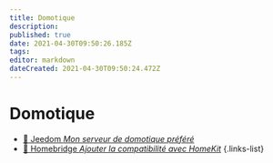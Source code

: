 ```yaml
---
title: Domotique
description: 
published: true
date: 2021-04-30T09:50:26.185Z
tags: 
editor: markdown
dateCreated: 2021-04-30T09:50:24.472Z
---
```


# Domotique
- [🦕 Jeedom *Mon serveur de domotique préféré*](/Domotique/Jeedom)
- [🍎 Homebridge *Ajouter la compatibilité avec HomeKit*](/Domotique/Jeedom)
{.links-list}